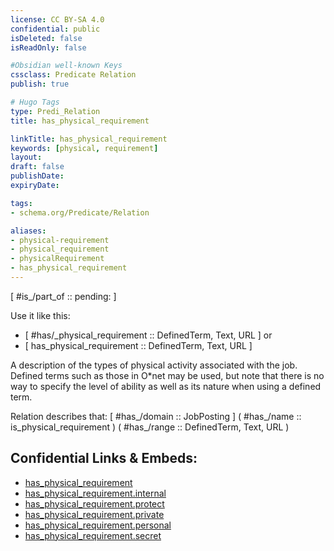 ```yaml
---
license: CC BY-SA 4.0
confidential: public
isDeleted: false
isReadOnly: false

#Obsidian well-known Keys
cssclass: Predicate Relation
publish: true

# Hugo Tags
type: Predi_Relation
title: has_physical_requirement

linkTitle: has_physical_requirement
keywords: [physical, requirement]
layout: 
draft: false
publishDate:
expiryDate: 

tags:
- schema.org/Predicate/Relation

aliases:
- physical-requirement
- physical_requirement
- physicalRequirement
- has_physical_requirement
---
```


[ #is_/part_of :: pending: ]

Use it like this: 
- [ #has/_physical_requirement :: DefinedTerm, Text, URL ] or 
- [ has_physical_requirement :: DefinedTerm, Text, URL ] 

A description of the types of physical activity associated with the job. Defined terms such as those in O*net may be used, but note that there is no way to specify the level of ability as well as its nature when using a defined term.

Relation describes that: 
[ #has_/domain  :: JobPosting ]
( #has_/name :: is_physical_requirement )
( #has_/range :: DefinedTerm, Text, URL )



## Confidential Links & Embeds: 
- [has_physical_requirement](../../../../../_public/schema.org/Predicate/Relations/has/has_physical_requirement.md) 
- [has_physical_requirement.internal](../../../../../_internal/schema.org/Predicate/Relations/has/has_physical_requirement.internal.md) 
- [has_physical_requirement.protect](../../../../../_protect/schema.org/Predicate/Relations/has/has_physical_requirement.protect.md) 
- [has_physical_requirement.private](../../../../../_private/schema.org/Predicate/Relations/has/has_physical_requirement.private.md) 
- [has_physical_requirement.personal](../../../../../_personal/schema.org/Predicate/Relations/has/has_physical_requirement.personal.md) 
- [has_physical_requirement.secret](../../../../../_secret/schema.org/Predicate/Relations/has/has_physical_requirement.secret.md) 
